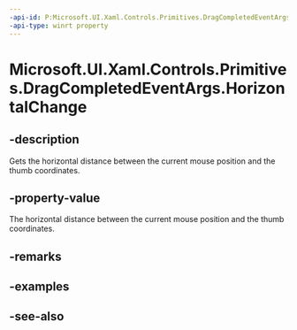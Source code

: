 ```yaml
---
-api-id: P:Microsoft.UI.Xaml.Controls.Primitives.DragCompletedEventArgs.HorizontalChange
-api-type: winrt property
---
```


<!-- Property syntax
public double HorizontalChange { get; }
-->

# Microsoft.UI.Xaml.Controls.Primitives.DragCompletedEventArgs.HorizontalChange

## -description
Gets the horizontal distance between the current mouse position and the thumb coordinates.

## -property-value
The horizontal distance between the current mouse position and the thumb coordinates.

## -remarks

## -examples

## -see-also
